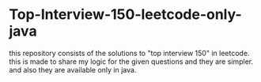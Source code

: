 # Top-Interview-150-leetcode-only-java
this repository consists of the solutions to "top interview 150" in leetcode. this is made to share my logic for the given questions and they are simpler. and also they are available only in java.
